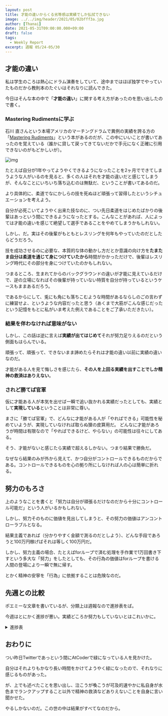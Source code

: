 ```yaml
---
layout: post
title: 才能の違いからくる劣等感は実績でしか払拭できない
image: ../../img/header/2021/05/02bfff3a.jpg
author: [Thanai]
date: 2021-05-31T09:00:00.000+09:00
draft: false
tags:
  - Weekly Report
excerpt: 週報 05/24-05/30
---
```


## 才能の違い

私は学生のころは熱心にドラム演奏をしていて、途中まではほぼ独学でやっていたものだから教則本のたぐいはそれなりに読んできた。

今日はそんな本の中で「**才能の違い**」に関する考え方があったのを思い出したので書く。

### Mastering Rudimentsに学ぶ

石川 直さんという本場アメリカのマーチングドラムで異例の実績を誇る方の「[Mastering Rudiments](https://amzn.to/2R4ixzK)」という本があるのだが、この中にいいことが書いてあったのを覚えている（誰かに貸して戻ってきてないだかで手元になく正確に引用できないのがもどかしいが）。

![img](//ws-fe.amazon-adsystem.com/widgets/q?_encoding=UTF8&ASIN=4636808894&Format=_SL250_&ID=AsinImage&MarketPlace=JP&ServiceVersion=20070822&WS=1&tag=dev00d-22&language=ja_JP)

たとえば自分が1年やってようやくできるようになったことを2ヶ月でできてしまうような人がいるのを見ると、多くの人はそれを才能の違いだと感じてしまうが、そんなことにいちいち落ち込むのは無駄だ、ということが書いてあるのだ。

より具体的に、柔道でなにかしらの技を死ぬほど頑張って習得したというシチュエーションを考えよう。

自分が必死こいてようやく出来た技なのに、つい先日柔道をはじめたばかりの後輩はあっという間にできるようになったとする。こんなことがあれば、人によっては才能の違いを感じて絶望して選手であることをやめてしまうかもしれない。

しかし、だ。実はその後輩がもともとレスリングを何年もやっていたのだとしたらどうだろう。

技を成功させるのに必要な、本質的な体の動かし方だとか意識の向け方を**たまたま自分は柔道を通じて身につけていたから**時間がかかっただけで、後輩はレスリング時代にその部分を身につけていたのかもしれない。

つまるところ、生まれてからのバックグラウンドの違いが才能に見えているだけで、逆の立場になればその後輩が持っていない特質を自分が持っているというケースもままあるだろう。

であるからにして、兎にも角にも落ちこむような時間があるならしのごの言わずに練習せよ、というような内容だったと思う（あくまで大筋がこんな感じだったという記憶をもとに私がいま考えた例えであることをご了承いただきたい）。

### 結果を伴わなければ意味がない

しかし、この話は逆に言えば**実績が出てはじめて**それが努力足りえるのだという側面もはらんでいる。

頑張って、頑張って、できないまま諦めたらそれは才能の違い以前に実績の違いなのだ。

才能がある人を見て悔しさを感じたら、**その人を上回る実績を出すことでしか精神の救済はありえない**。

### されど勝てば官軍

仮に才能ある人が本気を出せば一瞬で追い抜かれる実績だったとしても、実績として**実現している**ということは非常に尊い。

まさに「勝てば官軍」で、どんなに才能がある人が「やればできる」可能性を秘めていようが、実現していなければ取らぬ狸の皮算用だ。
どんなに才能があろうが時間は有限なので「やればできるけど、やらない」の可能性は往々にしてある。

そう、才能がないと感じたら実績で超えるしかない。つまり結果で勝負だ。

なぜなら結果のみが外から見えて、かつ自分がコントロールできるものだからである。コントロールできるものを心の拠り所にしなければ人の心は簡単に折れる。

## 努力のもろさ

上のようなことを書くと「努力は自分が頑張るだけなのだから十分にコントロール可能だ」という人がいるかもしれない。

しかし、努力そのものに価値を見出してしまうと、その努力の価値はアンコントローラブルとなる。

結果主義であれば（分かりやすく金額で測るのだとしよう）、どんな手段であろうと100万円稼げばそれは等しく100万円だ。

しかし、努力主義の場合、たとえばforループで済む処理を手作業で1万回書き下すという多大な「努力」をしたとしても、その行為の価値はforループを書ける人間の登場により一瞬で無に帰す。

とかく精神の安寧を「行為」に依拠することは危険なのだ。

## 先週との比較

ポエミーな文章を書いているが、分類上は週報なので進捗表をば。

今週はとにかく進捗が悪い。実績どころか努力もしていないとはこれいかに。

[jp]: https://dev.thanaism.com/2021/05/jmespath-knocks/

<details><summary>進捗表</summary></div>

前回からの変更部分は太字。個人的な優先度高い順にソートした表。
終わったものは消している。打消し線のあるものはリストの肥大化を防ぐために消す候補。

| what                     | asis                         | tobe/comment                     |
| :----------------------- | :--------------------------- | :------------------------------- |
| 家族サービス             | **妻の誕生日おおむね成功**   | 妻と運用でカバー                 |
| **競プロ精進**           | **累計700問くらい解いた**    | **まず茶diffまで埋めたい**       |
| すごいHaskell            | おおむね読了                 | 関数型完全に理解する             |
| Haskell                  | 次は手を動かす               | 典型90問をHaskellで              |
| 圏論                     | [これ][圏論]を読んだ         | 圏論そこそこ理解する             |
| Rust                     | Haskell効果実感中            | 関数型らしく書けるようになる     |
| 競プロレート向上         | **今週は参加できず**         | 水色                             |
| 典型90問                 | 星5を解き始めた              | 問題追加時に追記＆星5もやる      |
| 社内活動                 | spring-webflux実践中         | 頂点に君臨する                   |
| ブログ機能UP             | CSS調整ほか                  | これも記事にしたい               |
| 収益記事                 | 乾燥機で書きたい             | 3000pv/月くらい必要？            |
| 競プロ精選100問          | #14で停滞                    | 1日1問くらいは解きたい           |
| 数学ガール               | 確率編を読み始めた           | 面白いのでいろいろ読みたい       |
| オライリーRust本         | ほんの少し読んだ             | 読む                             |
| 関数型JavaScript         | 半分以上読んだ               | Haskell本を先に                  |
| Raku(Perl)               | こたつがめさん配信で興味     | 詳説 正規表現にも絡む            |
| LINUC                    | 少しやりたい気分に           | 上半期には取得                   |
| けんちょん本の復習       | グラフのあたり弱い           | すべてソラで書ける状態           |
| ネットワークの本         | 積読の本が良書だと紹介あり   | 読破し内容理解する               |
| MCP資格                  | 無料券がそろそろ期限         | できればコンプリートしたい       |
| ~~K8s完全ガイド~~        | ~~必要になり少し読んだ~~     | ~~K8s完全に理解する~~            |
| ~~Octave~~               | ~~こたつがめさん配信で興味~~ | ~~冷静になると優先度は低い~~     |
| しくみがわかるK8s        | **そこそこ読んだ**           | K8s完全に理解する                |
| ~~実践コンテナ入門~~     | ~~中盤で停滞~~               | ~~Docker完全に理解する~~         |
| ~~CKA/CKAD~~             | ~~何もやっていない~~         | ~~上半期には取得~~               |
| ~~マネジメントの会得~~   | ~~なにもやっていない~~       | ~~組織運営で優秀層に入る~~       |
| ~~PowerShell完全ガイド~~ | ~~序盤で停滞~~               | ~~PS完全に理解する~~             |
| ~~アプリ個人制作~~       | ~~知識ばかりで成果物がない~~ | ~~できるだけ早く試作を作成する~~ |
| ~~ブログ~~               | ~~アクセス数は少ない~~       | ~~独自ドメインで10,000PV/M~~     |
| ~~収入源としてのブログ~~ | ~~わりと戻ってきた~~         | ~~月に10万円の大台を突破したい~~ |
| ~~TwitterフォロワーUP~~  | ~~600人ちょい~~              | ~~1000人突破~~                   |

[圏論]: https://bitterharvest.hatenablog.com/archive/category/%E3%83%97%E3%83%AD%E3%82%B0%E3%83%A9%E3%83%9E%E3%83%BC%E3%81%AE%E3%81%9F%E3%82%81%E3%81%AE%E5%9C%8F%E8%AB%96%20%28%E5%88%9D%E7%B4%9A%E7%B7%A8%EF%BC%9A%E5%9C%8F%E8%AB%96%E3%81%A8Haskell%29

</div></details>

## おわりに

つい昨日Twitterであっという間にAtCoderで緑になっている人を見かけた。

自分はそれよりもかなり長い時間をかけてようやく緑になったので、それなりに感じるものがあった。

が、上でも述べたことを思い出し、泣こうが喚こうが可及的速やかに私自身が水色までランクアップすること以外で精神の救済などありえないことを自身に言い聞かせた。

やるしかないのだ。この世の中は結果がすべてなのだから。
